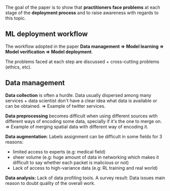 The goal of the paper is to show that **practitioners face problems** at each stage of the **deployment process** and to raise awareness with regards to this topic.

## ML deployment workflow

The workflow adopted in the paper **Data management => Model learning => Model verification => Model deployment**. 

The problems faced at each step are discussed + cross-cutting problems (ethics, etc).

## Data management

**Data collection** is often a hurdle. Data usually dispersed among many services + data scientist don't have a clear idea what data is available or can be obtained. => Example of twitter services.

**Data preprocessing** becomes difficult when using different sources with different ways of encoding some data, specially if it's the one to merge on. => Example of merging spatial data with different way of encoding it.

**Data augmentation**: Labels assignment can be difficult in some fields for 3 reasons: 

- limited access to experts (e.g: medical field)
- sheer volume (e.g: huge amount of data in networking which makes it difficult to say whether each packet is malicious or not)
- Lack of access to high-variance data (e.g: RL training and real world)

**Data analysis:** Lack of data profiling tools. A survey result: Data issues main reason to doubt quality of the overall work.

